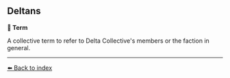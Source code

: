## Deltans

**📑 Term**

A collective term to refer to Delta Collective's members or the faction in general.


----------
[⬅️ Back to index](../#b730_s)